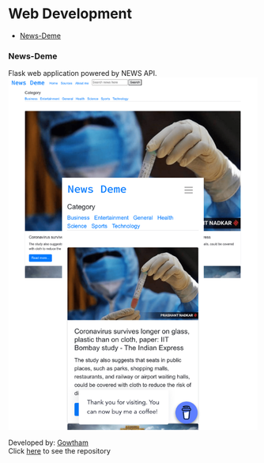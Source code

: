 <h1>Web Development</h1>

* <a href="#News-Deme">News-Deme</a>

<h3 id="News-Deme">News-Deme</h3>
Flask web application powered by NEWS API.

<br>
<img src="https://github.com/gowtham758550/News-Deme/blob/main/Demo/collage.png" >

Developed by: [Gowtham](https://www.github.com/gowtham758550)
<br>Click <a href="https://github.com/gowtham758550/News-Deme" target="_blank">here</a> to see the repository 
